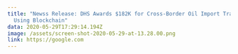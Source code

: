 ```yaml
---
title: "Newss Release: DHS Awards $182K for Cross-Border Oil Import Tracking
  Using Blockchain"
data: 2020-05-29T17:29:14.194Z
image: /assets/screen-shot-2020-05-29-at-13.28.00.png
link: https://google.com
---
```

